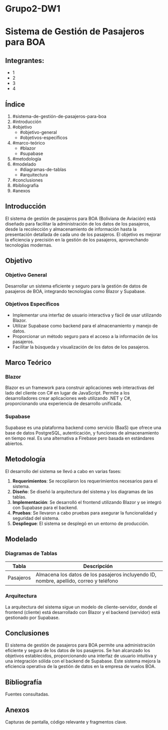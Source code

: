 # Grupo2-DW1
# Sistema de Gestión de Pasajeros para BOA

## Integrantes:
- 1
- 2
- 3
- 4

## Índice
1. #sistema-de-gestión-de-pasajeros-para-boa
2. #introducción
3. #objetivo
   - #objetivo-general
   - #objetivos-específicos
4. #marco-teórico
   - #blazor
   - #supabase
5. #metodología
6. #modelado
   - #diagramas-de-tablas
   - #arquitectura
7. #conclusiones
8. #bibliografía
9. #anexos

## Introducción
El sistema de gestión de pasajeros para BOA (Boliviana de Aviación) está diseñado para facilitar la administración de los datos de los pasajeros, desde la recolección y almacenamiento de información hasta la presentación detallada de cada uno de los pasajeros. El objetivo es mejorar la eficiencia y precisión en la gestión de los pasajeros, aprovechando tecnologías modernas.

## Objetivo

### Objetivo General
Desarrollar un sistema eficiente y seguro para la gestión de datos de pasajeros de BOA, integrando tecnologías como Blazor y Supabase.

### Objetivos Específicos
- Implementar una interfaz de usuario interactiva y fácil de usar utilizando Blazor.
- Utilizar Supabase como backend para el almacenamiento y manejo de datos.
- Proporcionar un método seguro para el acceso a la información de los pasajeros.
- Facilitar la búsqueda y visualización de los datos de los pasajeros.

## Marco Teórico

### Blazor
Blazor es un framework para construir aplicaciones web interactivas del lado del cliente con C# en lugar de JavaScript. Permite a los desarrolladores crear aplicaciones web utilizando .NET y C#, proporcionando una experiencia de desarrollo unificada.

### Supabase
Supabase es una plataforma backend como servicio (BaaS) que ofrece una base de datos PostgreSQL, autenticación, y funciones de almacenamiento en tiempo real. Es una alternativa a Firebase pero basada en estándares abiertos.

## Metodología
El desarrollo del sistema se llevó a cabo en varias fases:
1. **Requerimientos**: Se recopilaron los requerimientos necesarios para el sistema.
2. **Diseño**: Se diseñó la arquitectura del sistema y los diagramas de las tablas.
3. **Implementación**: Se desarrolló el frontend utilizando Blazor y se integró con Supabase para el backend.
4. **Pruebas**: Se llevaron a cabo pruebas para asegurar la funcionalidad y seguridad del sistema.
5. **Despliegue**: El sistema se desplegó en un entorno de producción.

## Modelado

### Diagramas de Tablas

| Tabla     | Descripción                                                                            |
|-----------|----------------------------------------------------------------------------------------|
| Pasajeros | Almacena los datos de los pasajeros incluyendo ID, nombre, apellido, correo y teléfono |

### Arquitectura
La arquitectura del sistema sigue un modelo de cliente-servidor, donde el frontend (cliente) está desarrollado con Blazor y el backend (servidor) está gestionado por Supabase.

## Conclusiones
El sistema de gestión de pasajeros para BOA permite una administración eficiente y segura de los datos de los pasajeros. Se han alcanzado los objetivos establecidos, proporcionando una interfaz de usuario intuitiva y una integración sólida con el backend de Supabase. Este sistema mejora la eficiencia operativa de la gestión de datos en la empresa de vuelos BOA.

## Bibliografía
Fuentes consultadas.

## Anexos
Capturas de pantalla, código relevante y fragmentos clave.
